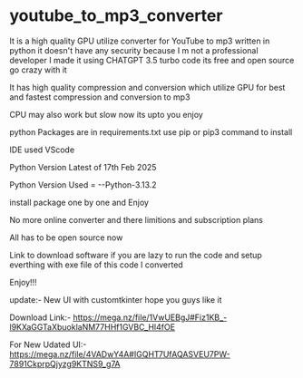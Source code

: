 # youtube_to_mp3_converter
It is a high quality GPU utilize converter for YouTube to mp3 written in python it doesn't have any security because I m not a professional developer I made it using CHATGPT 3.5 turbo code its free and open source go crazy with it

It has high quality compression and conversion which utilize GPU for best and fastest compression and conversion to mp3

CPU may also work but slow now its upto you enjoy

python Packages are in requirements.txt use pip or pip3 command to install

IDE used VScode 

Python Version Latest of 17th Feb 2025 

Python Version Used = --Python-3.13.2

install package one by one and Enjoy

No more online converter and there limitions and subscription plans 

All has to be open source now 

Link to download software if you are lazy to run the code and setup everthing with exe file of this code I converted

Enjoy!!!

update:- New UI with customtkinter hope you guys like it

Download Link:- https://mega.nz/file/1VwUEBgJ#Fiz1KB_-l9KXaGGTaXbuoklaNM77HHf1GVBC_Hl4fOE

  For New Udated UI:- https://mega.nz/file/4VADwY4A#IGQHT7UfAQASVEU7PW-7891CkprpQjyzg9KTNS9_g7A
